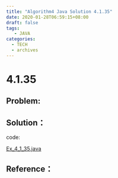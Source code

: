 ```yaml
---
title: "Algorithm4 Java Solution 4.1.35"
date: 2020-01-28T06:59:15+08:00
draft: false
tags:
   - JAVA
categories:
  - TECH
  - archives
---
```



# 4.1.35

## Problem:


## Solution：

code:

[Ex_4_1_35.java](./Ex_4_1_35.java)


## Reference：


